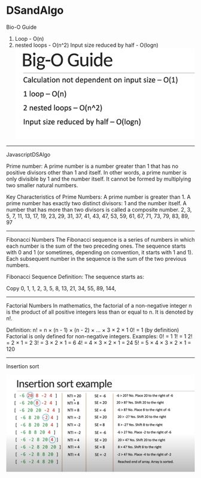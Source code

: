 # DSandAlgo
Bio-O Guide
1. Loop - O(n)
2. nested loops - O(n^2)
Input size reduced by half - O(logn)
![alt text](image.png)



------------------------------------------------------------------------------------------------------------------------------------------------------------------------------------------------------------------------------------------

JavascriptDSAlgo

Prime number:  A prime number is a number greater than 1 that has no positive divisors other than 1 and itself. In other words, a prime number is only divisible by 1 and the number itself. It cannot be formed by multiplying two smaller natural numbers.

Key Characteristics of Prime Numbers:
A prime number is greater than 1.
A prime number has exactly two distinct divisors: 1 and the number itself.
A number that has more than two divisors is called a composite number.
2, 3, 5, 7, 11, 13, 17, 19, 23, 29, 31, 37, 41, 43, 47, 53, 59, 61, 67, 71, 73, 79, 83, 89, 97

------------------------------------------------------------------------------------------------------------------------------------------------------------------------------------------------------------------------------------------


Fibonacci Numbers
The Fibonacci sequence is a series of numbers in which each number is the sum of the two preceding ones. The sequence starts with 0 and 1 (or sometimes, depending on convention, it starts with 1 and 1). Each subsequent number in the sequence is the sum of the two previous numbers.

Fibonacci Sequence Definition:
The sequence starts as:

Copy
0, 1, 1, 2, 3, 5, 8, 13, 21, 34, 55, 89, 144, 


------------------------------------------------------------------------------------------------------------------------------------------------------------------------------------------------------------------------------------------
Factorial Numbers
In mathematics, the factorial of a non-negative integer n is the product of all positive integers less than or equal to n. It is denoted by n!.

Definition:
n! = n × (n - 1) × (n - 2) × ... × 3 × 2 × 1
0! = 1 (by definition)
Factorial is only defined for non-negative integers.
Examples:
0! = 1
1! = 1
2! = 2 × 1 = 2
3! = 3 × 2 × 1 = 6
4! = 4 × 3 × 2 × 1 = 24
5! = 5 × 4 × 3 × 2 × 1 = 120

-----------------------------------------------------------------------------------------------------------------------------------------------------------------------------------------------------------------------------------------

Insertion sort

![alt text](img/image-1.png)